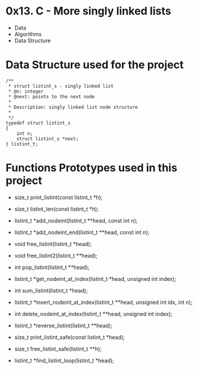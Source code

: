 # 0x13. C - More singly linked lists  
- Data  
- Algorithms  
- Data Structure  
# Data Structure used for the project  
```
/**
 * struct listint_s - singly linked list
 * @n: integer
 * @next: points to the next node
 *
 * Description: singly linked list node structure
 * 
 */
typedef struct listint_s
{
    int n;
    struct listint_s *next;
} listint_t;  
```  
# Functions Prototypes used in this project  
- size_t print_listint(const listint_t *h);

- size_t listint_len(const listint_t *h);

- listint_t *add_nodeint(listint_t **head, const int n);

- listint_t *add_nodeint_end(listint_t **head, const int n);

- void free_listint(listint_t *head);

- void free_listint2(listint_t **head);

- int pop_listint(listint_t **head);

- listint_t *get_nodeint_at_index(listint_t *head, unsigned int index);

- int sum_listint(listint_t *head);

- listint_t *insert_nodeint_at_index(listint_t **head, unsigned int idx, int n);

- int delete_nodeint_at_index(listint_t **head, unsigned int index);

- listint_t *reverse_listint(listint_t **head);

- size_t print_listint_safe(const listint_t *head);

- size_t free_listint_safe(listint_t **h);

- listint_t *find_listint_loop(listint_t *head);
